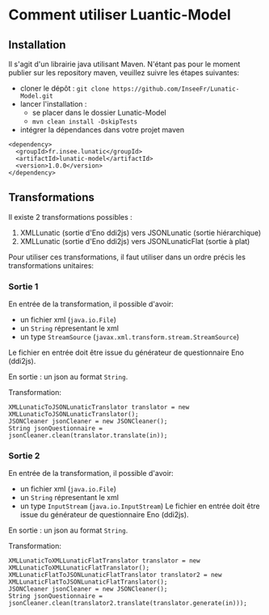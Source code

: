# Comment utiliser Luantic-Model

## Installation
Il s'agit d'un librairie java utilisant Maven.
N'étant pas pour le moment publier sur les repository maven, veuillez suivre les étapes suivantes:
- cloner le dépôt : `git clone https://github.com/InseeFr/Lunatic-Model.git`
- lancer l'installation : 
	- se placer dans le dossier Lunatic-Model
	- `mvn clean install -DskipTests`
- intégrer la dépendances dans votre projet maven 

```xml=
<dependency>
  <groupId>fr.insee.lunatic</groupId>
  <artifactId>lunatic-model</artifactId>
  <version>1.0.0</version>
</dependency>
```

## Transformations
Il existe 2 transformations possibles :
1. XMLLunatic (sortie d'Eno ddi2js) vers JSONLunatic (sortie hiérarchique)
2. XMLLunatic (sortie d'Eno ddi2js) vers JSONLunaticFlat (sortie à plat)

Pour utiliser ces transformations, il faut utiliser dans un ordre précis les transformations unitaires:

### Sortie 1
En entrée de la transformation, il possible d'avoir:
- un fichier xml (`java.io.File`)
- un `String` répresentant le xml
- un type `StreamSource` (`javax.xml.transform.stream.StreamSource`)

Le fichier en entrée doit être issue du générateur de questionnaire Eno (ddi2js).

En sortie :  un json au format `String`.

Transformation:
```java=
XMLLunaticToJSONLunaticTranslator translator = new XMLLunaticToJSONLunaticTranslator();
JSONCleaner jsonCleaner = new JSONCleaner();
String jsonQuestionnaire = jsonCleaner.clean(translator.translate(in));
```

### Sortie 2
En entrée de la transformation, il possible d'avoir:
- un fichier xml (`java.io.File`)
- un `String` répresentant le xml
- un type `InputStream` (`java.io.InputStream`)
Le fichier en entrée doit être issue du générateur de questionnaire Eno (ddi2js).

En sortie :  un json au format `String`.

Transformation:
```java=
XMLLunaticToXMLLunaticFlatTranslator translator = new XMLLunaticToXMLLunaticFlatTranslator();
XMLLunaticFlatToJSONLunaticFlatTranslator translator2 = new XMLLunaticFlatToJSONLunaticFlatTranslator();
JSONCleaner jsonCleaner = new JSONCleaner();
String jsonQuestionnaire = jsonCleaner.clean(translator2.translate(translator.generate(in)));
```
